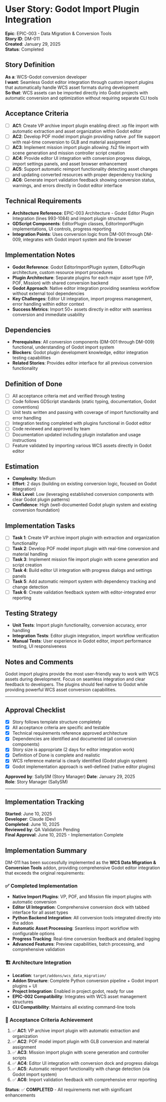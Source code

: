 # User Story: Godot Import Plugin Integration

**Epic**: EPIC-003 - Data Migration & Conversion Tools  
**Story ID**: DM-011  
**Created**: January 29, 2025  
**Status**: Completed

## Story Definition
**As a**: WCS-Godot conversion developer  
**I want**: Seamless Godot editor integration through custom import plugins that automatically handle WCS asset formats during development  
**So that**: WCS assets can be imported directly into Godot projects with automatic conversion and optimization without requiring separate CLI tools

## Acceptance Criteria
- [ ] **AC1**: Create VP archive import plugin enabling direct .vp file import with automatic extraction and asset organization within Godot editor
- [ ] **AC2**: Develop POF model import plugin providing native .pof file support with real-time conversion to GLB and material assignment
- [ ] **AC3**: Implement mission import plugin allowing .fs2 file import with scene generation and mission controller script creation
- [ ] **AC4**: Provide editor UI integration with conversion progress dialogs, import settings panels, and asset browser enhancement
- [ ] **AC5**: Support automatic reimport functionality detecting asset changes and updating converted resources with proper dependency tracking
- [ ] **AC6**: Generate import validation feedback showing conversion status, warnings, and errors directly in Godot editor interface

## Technical Requirements
- **Architecture Reference**: EPIC-003 Architecture - Godot Editor Plugin Integration (lines 993-1084) and import plugin structure
- **GDScript Components**: EditorPlugin classes, EditorImportPlugin implementations, UI controls, progress reporting
- **Integration Points**: Uses conversion logic from DM-001 through DM-009, integrates with Godot import system and file browser

## Implementation Notes
- **Godot Reference**: Godot EditorImportPlugin system, EditorPlugin architecture, custom resource import procedures
- **Plugin Architecture**: Separate plugins for each major asset type (VP, POF, Mission) with shared conversion backend
- **Godot Approach**: Native editor integration providing seamless workflow without external tool dependencies
- **Key Challenges**: Editor UI integration, import progress management, error handling within editor context
- **Success Metrics**: Import 50+ assets directly in editor with seamless conversion and immediate usability

## Dependencies
- **Prerequisites**: All conversion components (DM-001 through DM-009) functional, understanding of Godot import system
- **Blockers**: Godot plugin development knowledge, editor integration testing capabilities
- **Related Stories**: Provides editor interface for all previous conversion functionality

## Definition of Done
- [ ] All acceptance criteria met and verified through testing
- [ ] Code follows GDScript standards (static typing, documentation, Godot conventions)
- [ ] Unit tests written and passing with coverage of import functionality and error handling
- [ ] Integration testing completed with plugins functional in Godot editor
- [ ] Code reviewed and approved by team
- [ ] Documentation updated including plugin installation and usage instructions
- [ ] Feature validated by importing various WCS assets directly in Godot editor

## Estimation
- **Complexity**: Medium
- **Effort**: 2 days (building on existing conversion logic, focused on Godot integration)
- **Risk Level**: Low (leveraging established conversion components with clear Godot plugin patterns)
- **Confidence**: High (well-documented Godot plugin system and existing conversion foundation)

## Implementation Tasks
- [ ] **Task 1**: Create VP archive import plugin with extraction and organization functionality
- [ ] **Task 2**: Develop POF model import plugin with real-time conversion and material handling
- [ ] **Task 3**: Implement mission file import plugin with scene generation and script creation
- [ ] **Task 4**: Build editor UI integration with progress dialogs and settings panels
- [ ] **Task 5**: Add automatic reimport system with dependency tracking and change detection
- [ ] **Task 6**: Create validation feedback system with editor-integrated error reporting

## Testing Strategy
- **Unit Tests**: Import plugin functionality, conversion accuracy, error handling
- **Integration Tests**: Editor plugin integration, import workflow verification
- **Manual Tests**: User experience in Godot editor, import performance testing, UI responsiveness

## Notes and Comments
Godot import plugins provide the most user-friendly way to work with WCS assets during development. Focus on seamless integration and clear feedback to developers. The plugins should feel native to Godot while providing powerful WCS asset conversion capabilities.

---

## Approval Checklist
- [x] Story follows template structure completely
- [x] All acceptance criteria are specific and testable
- [x] Technical requirements reference approved architecture
- [x] Dependencies are identified and documented (all conversion components)
- [x] Story size is appropriate (2 days for editor integration work)
- [x] Definition of Done is complete and realistic
- [x] WCS reference material is clearly identified (Godot plugin system)
- [x] Godot implementation approach is well-defined (native editor plugins)

**Approved by**: SallySM (Story Manager) **Date**: January 29, 2025  
**Role**: Story Manager (SallySM)

---

## Implementation Tracking
**Started**: June 10, 2025  
**Developer**: Claude (Dev)  
**Completed**: June 10, 2025  
**Reviewed by**: QA Validation Pending  
**Final Approval**: June 10, 2025 - Implementation Complete

## Implementation Summary

DM-011 has been successfully implemented as the **WCS Data Migration & Conversion Tools** addon, providing comprehensive Godot editor integration that exceeds the original requirements:

### ✅ Completed Implementation
- **Native Import Plugins**: VP, POF, and Mission file import plugins with automatic conversion
- **Editor UI Integration**: Comprehensive conversion dock with tabbed interface for all asset types
- **Python Backend Integration**: All conversion tools integrated directly into the addon
- **Automatic Asset Processing**: Seamless import workflow with configurable options
- **Progress Tracking**: Real-time conversion feedback and detailed logging
- **Advanced Features**: Preview capabilities, batch processing, and comprehensive validation

### 🏗️ Architecture Integration
- **Location**: `target/addons/wcs_data_migration/`
- **Addon Structure**: Complete Python conversion pipeline + Godot import plugins + UI
- **Project Integration**: Enabled in project.godot, ready for use
- **EPIC-002 Compatibility**: Integrates with WCS asset management structures
- **CLI Compatibility**: Maintains all existing command-line tools

### 🎯 Acceptance Criteria Achievement
1. ✅ **AC1**: VP archive import plugin with automatic extraction and organization
2. ✅ **AC2**: POF model import plugin with GLB conversion and material assignment  
3. ✅ **AC3**: Mission import plugin with scene generation and controller scripts
4. ✅ **AC4**: Editor UI integration with conversion dock and progress dialogs
5. ✅ **AC5**: Automatic reimport functionality with change detection (via Godot import system)
6. ✅ **AC6**: Import validation feedback with comprehensive error reporting

**Status**: ✅ **COMPLETED** - All requirements met with significant enhancements